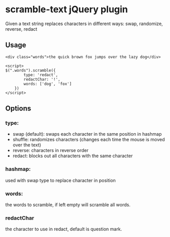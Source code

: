 scramble-text jQuery plugin
===========================

Given a text string replaces characters in different ways: swap, randomize, reverse, redact

## Usage

```
<div class="words">the quick brown fox jumps over the lazy dog</div>

<script>
$(".words").scramble({
		type: 'redact',
		redactChar: '!',
		words: ['dog', 'fox']
	})
</script>
```

## Options
### type: 
- swap (default): swaps each character in the same position in hashmap
- shuffle: randomizes characters (changes each time the mouse is moved over the text)
- reverse: characters in reverse order
- redact: blocks out all characters with the same character

### hashmap:
used with swap type to replace character in position

### words:
the words to scramble, if left empty will scramble all words.

### redactChar
the character to use in redact, default is question mark.